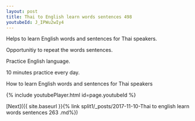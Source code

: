 ```yaml
---
layout: post
title: Thai to English learn words sentences 498 
youtubeId: J_IPWu2wIy4
---
```

 
 
Helps to learn English words and sentences for Thai speakers.

Opportunitiy to repeat the words sentences. 

Practice English language. 
 
10 minutes practice every day. 
 
How to learn English words and sentences for Thai speakers 
 
{% include youtubePlayer.html id=page.youtubeId %}
 
 
[Next]({{ site.baseurl }}{% link  split1/_posts/2017-11-10-Thai to english learn words sentences 263 .md%})
 
